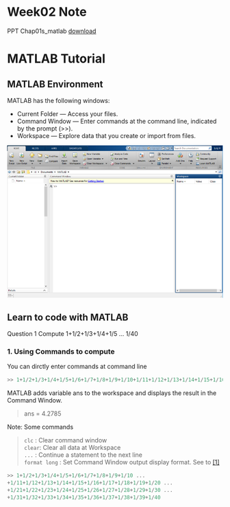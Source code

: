# Week02 Note

PPT Chap01s_matlab [download](https://github.com/jack1012/CP2018/raw/master/week02_0305/Chap01s_matlab.pdf )

# MATLAB Tutorial

## MATLAB	Environment
MATLAB	has	the	following	windows:
- Current Folder — Access your files.
- Command Window — Enter commands at the command line, indicated by the prompt (>>).
- Workspace — Explore data that you create or import from files.

![](https://github.com/jack1012/NA2018Spring/blob/master/0227/desktop.png)


## Learn to code with MATLAB
Question 1 
Compute 1+1/2+1/3+1/4+1/5 ... 1/40

### 1. Using Commands to compute

You can dirctly enter commands at command line
```Matlab
>> 1+1/2+1/3+1/4+1/5+1/6+1/7+1/8+1/9+1/10+1/11+1/12+1/13+1/14+1/15+1/16+1/17+1/18+1/19+1/20+1/21+1/22+1/23+1/24+1/25+1/26+1/27+1/28+1/29+1/30+1/31+1/32+1/33+1/34+1/35+1/36+1/37+1/38+1/39+1/40
```

MATLAB adds variable ans to the workspace and displays the result in the Command Window.
> ans = 4.2785

Note: Some commands 
> `clc` : Clear command window <br>
> `clear`: Clear all data at Workspace <br>
> `...` : Continue a statement to the next line <br> 
> `format long` : Set Command Window output display format. See to [[1]](https://www.mathworks.com/help/matlab/ref/format.html)   <br> 

```Matlab
>> 1+1/2+1/3+1/4+1/5+1/6+1/7+1/8+1/9+1/10 ... 
+1/11+1/12+1/13+1/14+1/15+1/16+1/17+1/18+1/19+1/20 ...
+1/21+1/22+1/23+1/24+1/25+1/26+1/27+1/28+1/29+1/30 ...
+1/31+1/32+1/33+1/34+1/35+1/36+1/37+1/38+1/39+1/40 
```
